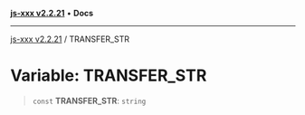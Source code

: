 [**js-xxx v2.2.21**](../README.md) • **Docs**

***

[js-xxx v2.2.21](../README.md) / TRANSFER\_STR

# Variable: TRANSFER\_STR

> `const` **TRANSFER\_STR**: `string`
